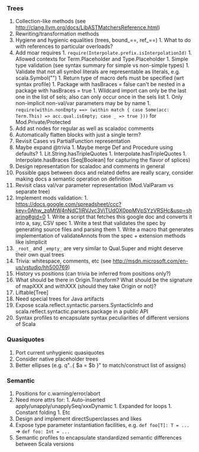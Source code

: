 ### Trees

  1. Collection-like methods (see http://clang.llvm.org/docs/LibASTMatchersReference.html)
  1. Rewriting/transformation methods
  1. Hygiene and hygienic equalities (trees, bound_==, ref_==)
    1. What to do with references to particular overloads?
  1. Add moar requires
    1. `require(Interpolate.prefix.isInterpolationId)`
    1. Allowed contexts for Term.Placeholder and Type.Placeholder
    1. Simple type validation (see syntax summary for simple vs non-simple types)
    1. Validate that not all symbol literals are representable as literals, e.g. scala.Symbol("")
    1. Return type of macro defs must be specified (wrt syntax profile)
    1. Package with hasBraces = false can't be nested in a package with hasBraces = true
    1. Wildcard import can only be the last one in the list of sels; also can only occur once in the sels list
    1. Only non-implicit non-val/var parameters may be by name
    1. `require(within.nonEmpty ==> (within match { case Some(acc: Term.This) => acc.qual.isEmpty; case _ => true }))` for Mod.Private/Protected
  1. Add ast nodes for regular as well as scaladoc comments
  1. Automatically flatten blocks with just a single term?
  1. Revisit Cases vs PartialFunction representation
  1. Maybe expand @trivia
    1. Maybe merge Def and Procedure using defaults?
    1. Lit.String.hasTripleQuotes
    1. Interpolate.hasTripleQuotes
    1. Interpolate.hasBraces (Seq[Boolean] for capturing the flavor of splices)
  1. Design representation for scaladoc and comments in general
  1. Possible gaps between docs and related defns are really scary, consider making docs a semantic operation on definition
  1. Revisit class val/var parameter representation (Mod.ValParam vs separate tree)
  1. Implement mods validation:
    1. https://docs.google.com/spreadsheet/ccc?key=0Ahw_zqMtW4nNdC1lRVJvc3VjTUdOX0ppMVpSYzVRSHc&usp=sharing#gid=0
    1. Write a script that fetches this google doc and converts it into a, say, CSV spec
    1. Write a test that validates the spec by generating source files and parsing them
    1. Write a macro that generates implementation of validateAnnots from the spec + extension methods like isImplicit
  1. `_root_` and `_empty_` are very similar to Qual.Super and might deserve their own qual trees
  1. Trivia: whitespace, comments, etc (see http://msdn.microsoft.com/en-us/vstudio/hh500769)
  1. History vs positions (can trivia be inferred from positions only?)
  1. What should be there in Origin.Transform? What should be the signature of mapXXX and withXXX (should they take Origin or not)?
  1. Liftable[Tree]
  1. Need special trees for Java artifacts
  1. Expose scala.reflect.syntactic.parsers.SyntacticInfo and scala.reflect.syntactic.parsers.package in a public API
  1. Syntax profiles to encapsulate syntax peculiarities of different versions of Scala

### Quasiquotes

  1. Port current unhygienic quasiquotes
  1. Consider native placeholder trees
  1. Better ellipses (e.g. q"..{ $a = $b }" to match/construct list of assigns)

### Semantic

  1. Positions for c.warning/error/abort
  1. Need more attrs for:
    1. Auto-inserted apply/unapply/unapplySeq/xxxDynamic
    1. Expanded for loops
    1. Constant folding
    1. Etc
  1. Design and implement directSuperclasses and likes
  1. Expose type parameter instantiation facilities, e.g. `def foo[T]: T = ...` => `def foo: Int = ...`
  1. Semantic profiles to encapsulate standardized semantic differences between Scala versions





